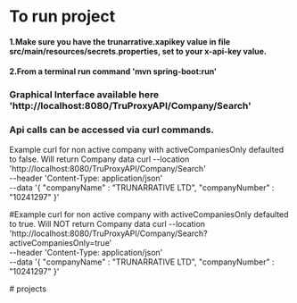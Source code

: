 # To run project


#### 1.Make sure you have the trunarrative.xapikey value in file src/main/resources/secrets.properties, set to your x-api-key value.
#### 2.From a terminal run command 'mvn spring-boot:run'

### Graphical Interface available here 'http://localhost:8080/TruProxyAPI/Company/Search'

### Api calls can be accessed via curl commands.

Example curl for non active company with activeCompaniesOnly defaulted to false. Will return Company data
curl --location 'http://localhost:8080/TruProxyAPI/Company/Search' \
--header 'Content-Type: application/json' \
--data '{
"companyName" : "TRUNARRATIVE LTD",
"companyNumber" : "10241297"
}'




#Example curl for non active company with activeCompaniesOnly defaulted to true. Will NOT return Company data
curl --location 'http://localhost:8080/TruProxyAPI/Company/Search?activeCompaniesOnly=true' \
--header 'Content-Type: application/json' \
--data '{
"companyName" : "TRUNARRATIVE LTD",
"companyNumber" : "10241297"
}'

#   p r o j e c t s 
 
 
